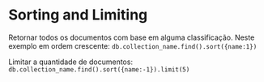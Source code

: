 # Sorting and Limiting

Retornar todos os documentos com base em alguma classificação. Neste exemplo em ordem crescente:
``db.collection_name.find().sort({name:1})``

Limitar a quantidade de documentos:
``db.collection_name.find().sort({name:-1}).limit(5)``

